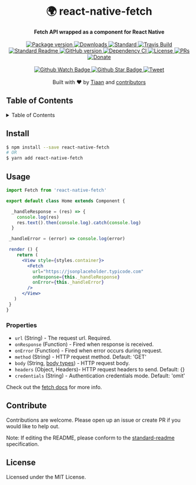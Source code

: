 <h1 align="center">🌍 react-native-fetch</h1>
<div align="center">
  <strong>Fetch API wrapped as a component for React Native</strong>
</div>
<br>
<div align="center">
  <a href="https://npmjs.org/package/react-native-fetch">
    <img src="https://img.shields.io/npm/v/react-native-fetch.svg?style=flat-square" alt="Package version" />
  </a>
  <a href="https://npmjs.org/package/react-native-fetch">
  <img src="https://img.shields.io/npm/dm/react-native-fetch.svg?style=flat-square" alt="Downloads" />
  </a>
  <a href="https://github.com/feross/standard">
    <img src="https://img.shields.io/badge/code%20style-standard-brightgreen.svg?style=flat-square" alt="Standard" />
  </a>
  <a href="https://travis-ci.org/tiaanduplessis/react-native-fetch">
    <img src="https://img.shields.io/travis/tiaanduplessis/react-native-fetch.svg?style=flat-square" alt="Travis Build" />
  </a>
  <a href="https://github.com/RichardLitt/standard-readme)">
    <img src="https://img.shields.io/badge/standard--readme-OK-green.svg?style=flat-square" alt="Standard Readme" />
  </a>
  <a href="https://badge.fury.io/gh/tiaanduplessis%2Freact-native-fetch">
    <img src="https://badge.fury.io/gh/tiaanduplessis%2Freact-native-fetch.svg?style=flat-square" alt="GitHub version" />
  </a>
  <a href="https://dependencyci.com/github/tiaanduplessis/react-native-fetch">
    <img src="https://dependencyci.com/github/tiaanduplessis/react-native-fetch/badge?style=flat-square" alt="Dependency CI" />
  </a>
  <a href="https://github.com/tiaanduplessis/react-native-fetch/blob/master/LICENSE">
    <img src="https://img.shields.io/npm/l/react-native-fetch.svg?style=flat-square" alt="License" />
  </a>
  <a href="http://makeapullrequest.com">
    <img src="https://img.shields.io/badge/PRs-welcome-brightgreen.svg?style=flat-square" alt="PRs" />
  </a>
  <a href="https://www.paypal.me/tiaanduplessis/1">
    <img src="https://img.shields.io/badge/$-support-green.svg?style=flat-square" alt="Donate" />
  </a>
</div>
<br>
<div align="center">
  <a href="https://github.com/tiaanduplessis/react-native-fetch/watchers">
    <img src="https://img.shields.io/github/watchers/tiaanduplessis/react-native-fetch.svg?style=social" alt="Github Watch Badge" />
  </a>
  <a href="https://github.com/tiaanduplessis/react-native-fetch/stargazers">
    <img src="https://img.shields.io/github/stars/tiaanduplessis/react-native-fetch.svg?style=social" alt="Github Star Badge" />
  </a>
  <a href="https://twitter.com/intent/tweet?text=Check%20out%20react-native-fetch!%20https://github.com/tiaanduplessis/react-native-fetch%20%F0%9F%91%8D">
    <img src="https://img.shields.io/twitter/url/https/github.com/tiaanduplessis/react-native-fetch.svg?style=social" alt="Tweet" />
  </a>
</div>
<br>
<div align="center">
  Built with ❤︎ by <a href="tiaanduplessis.co.za">Tiaan</a> and <a href="https://github.com/tiaanduplessis/react-native-fetch/graphs/contributors">contributors</a>
</div>

<h2>Table of Contents</h2>
<details>
  <summary>Table of Contents</summary>
  <li><a href="#install">Install</a></li>
  <li><a href="#usage">Usage</a></li>
  <li><a href="#contribute">Contribute</a></li>
  <li><a href="#license">License</a></li>
</details>


## Install

```sh
$ npm install --save react-native-fetch
# OR
$ yarn add react-native-fetch
```

## Usage

```jsx
import Fetch from 'react-native-fetch'

export default class Home extends Component {

  _handleResponse = (res) => {
    console.log(res)
    res.text().then(console.log).catch(console.log)
  }

 _handleError = (error) => console.log(error)

 render () {
    return (
      <View style={styles.container}>
        <Fetch
          url="https://jsonplaceholder.typicode.com"
          onResponse={this._handleResponse}
          onError={this._handleError}
        />
      </View>
   )
 }
}

```

### Properties

- `url` (String) -  The request url. Required.
- `onResponse` (Function) - Fired when response is received.
- `onError` (Function) - Fired when error occurs during request.
- `method` (String) - HTTP request method. Default: 'GET'
- `body` (String, [body types](https://github.github.io/fetch/#request-body)) - HTTP request body.
-  `headers` (Object, Headers)- HTTP request headers to send.  Default: {}
- `credentials` (String) - Authentication credentials mode. Default: 'omit'


Check out the [fetch docs](https://github.github.io/fetch/) for more info.


## Contribute

Contributions are welcome. Please open up an issue or create PR if you would like to help out.

Note: If editing the README, please conform to the [standard-readme](https://github.com/RichardLitt/standard-readme) specification.

## License

Licensed under the MIT License.
